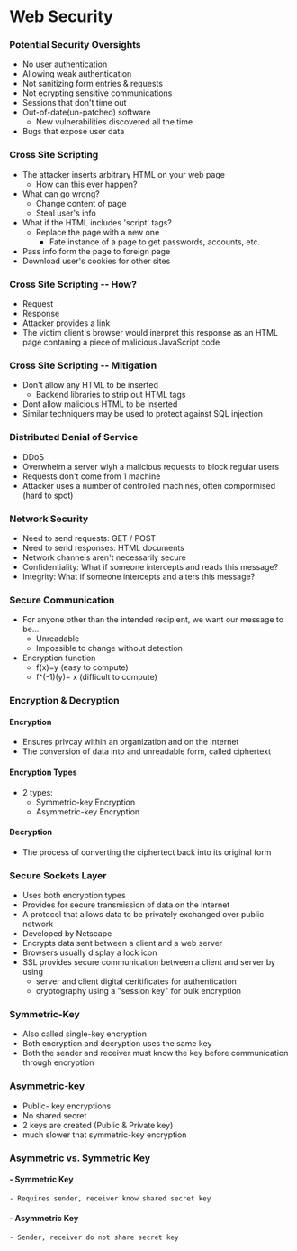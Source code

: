 # Web Security 

### Potential Security Oversights
 - No user authentication
 - Allowing weak authentication
 - Not sanitizing form entries & requests
 - Not ecrypting sensitive communications
 - Sessions that don't time out
 - Out-of-date(un-patched) software
    - New vulnerabilities discovered all the time
 - Bugs that expose user data

 ### Cross Site Scripting 
 - The attacker inserts arbitrary HTML on your web page
    - How can this ever happen?
- What can go wrong?
    - Change content of page
    - Steal user's info
- What if the HTML includes 'script' tags?
    - Replace the page with a new one
        - Fate instance of a page to get passwords, accounts, etc. 
- Pass info form the page to foreign page
- Download user's cookies for other sites

### Cross Site Scripting -- How?
- Request
- Response
- Attacker provides a link
- The victim client's browser would inerpret this response as an HTML page contaning a piece of malicious JavaScript code

### Cross Site Scripting -- Mitigation
- Don't allow any HTML to be inserted 
    - Backend libraries to strip out HTML tags
- Dont allow malicious HTML to be inserted 
- Similar techniquers may be used to protect against SQL injection

### Distributed Denial of Service
- DDoS
- Overwhelm a server wiyh a malicious requests to block regular users
- Requests don't come from 1 machine
- Attacker uses a number of controlled machines, often compormised (hard to spot)
### Network Security 
- Need to send requests: GET / POST
- Need to send responses: HTML documents
- Network channels aren't necessarily secure
- Confidentiality: What if someone intercepts and reads this message?
- Integrity: What if someone intercepts and alters this message?

### Secure Communication
- For anyone other than the intended recipient, we want our message to be...
    - Unreadable
    - Impossible to change without detection
- Encryption function
    - f(x)=y (easy to compute)
    - f^(-1)(y)= x (difficult to compute)
### Encryption & Decryption
#### Encryption
- Ensures privcay within an organization and on the Internet
- The conversion of data into and unreadable form, called ciphertext

#### Encryption Types
- 2 types:
    - Symmetric-key Encryption
    - Asymmetric-key Encryption
#### Decryption
- The process of converting the ciphertect back into its original form

### Secure Sockets Layer
- Uses both encryption types
- Provides for secure transmission of data on the Internet 
- A protocol that allows data to be privately exchanged over public network 
- Developed by Netscape
- Encrypts data sent between a client and a web server
- Browsers usually display a lock icon
- SSL provides secure communication between a client and server by using
    - server and client digital ceritificates for authentication 
    - cryptography using a "session key" for bulk encryption

### Symmetric-Key
- Also called single-key encryption
- Both encryption and decryption uses the same key
- Both the sender and receiver must know the key before communication through encryption

### Asymmetric-key 
- Public- key encryptions
- No shared secret
- 2 keys are created (Public & Private key)
- much slower that symmetric-key encryption 

### Asymmetric vs. Symmetric Key
#### - Symmetric Key
    - Requires sender, receiver know shared secret key
#### - Asymmetric Key
    - Sender, receiver do not share secret key 
